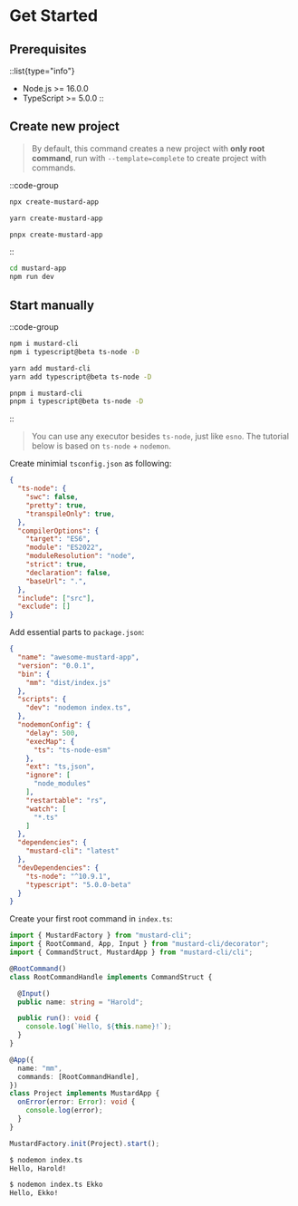 # Get Started

## Prerequisites

::list{type="info"}
- Node.js >= 16.0.0
- TypeScript >= 5.0.0
::

## Create new project

> By default, this command creates a new project with **only root command**, run with `--template=complete` to create project with commands.

::code-group
  ```bash [npm]
  npx create-mustard-app
  ```
  ```bash [yarn]
  yarn create-mustard-app
  ```
  ```bash [pnpm]
  pnpx create-mustard-app
  ```
::

```bash
cd mustard-app
npm run dev
```

## Start manually

::code-group
  ```bash [npm]
  npm i mustard-cli
  npm i typescript@beta ts-node -D
  ```
  ```bash [yarn]
  yarn add mustard-cli
  yarn add typescript@beta ts-node -D
  ```
  ```bash [pnpm]
  pnpm i mustard-cli
  pnpm i typescript@beta ts-node -D
  ```
::

> You can use any executor besides `ts-node`, just like `esno`. The tutorial below is based on `ts-node` + `nodemon`.

Create minimial `tsconfig.json` as following:

```json
{
  "ts-node": {
    "swc": false,
    "pretty": true,
    "transpileOnly": true,
  },
  "compilerOptions": {
    "target": "ES6",
    "module": "ES2022",
    "moduleResolution": "node",
    "strict": true,
    "declaration": false,
    "baseUrl": ".",
  },
  "include": ["src"],
  "exclude": []
}
```

Add essential parts to `package.json`:

```json
{
  "name": "awesome-mustard-app",
  "version": "0.0.1",
  "bin": {
    "mm": "dist/index.js"
  },
  "scripts": {
    "dev": "nodemon index.ts",
  },
  "nodemonConfig": {
    "delay": 500,
    "execMap": {
      "ts": "ts-node-esm"
    },
    "ext": "ts,json",
    "ignore": [
      "node_modules"
    ],
    "restartable": "rs",
    "watch": [
      "*.ts"
    ]
  },
  "dependencies": {
    "mustard-cli": "latest"
  },
  "devDependencies": {
    "ts-node": "^10.9.1",
    "typescript": "5.0.0-beta"
  }
}

```

Create your first root command in `index.ts`:

```typescript
import { MustardFactory } from "mustard-cli";
import { RootCommand, App, Input } from "mustard-cli/decorator";
import { CommandStruct, MustardApp } from "mustard-cli/cli";

@RootCommand()
class RootCommandHandle implements CommandStruct {

  @Input()
  public name: string = "Harold";

  public run(): void {
    console.log(`Hello, ${this.name}!`);
  }
}

@App({
  name: "mm",
  commands: [RootCommandHandle],
})
class Project implements MustardApp {
  onError(error: Error): void {
    console.log(error);
  }
}

MustardFactory.init(Project).start();
```

```bash
$ nodemon index.ts
Hello, Harold!

$ nodemon index.ts Ekko
Hello, Ekko!
```